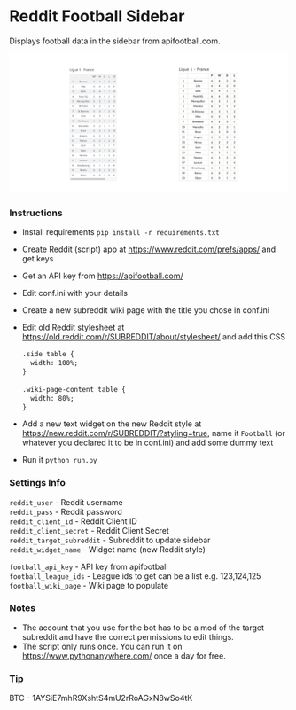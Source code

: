 # Reddit Football Sidebar

Displays football data in the sidebar from apifootball.com.

![](s.jpg)

### Instructions

-   Install requirements `pip install -r requirements.txt`
-   Create Reddit (script) app at <https://www.reddit.com/prefs/apps/> and get keys
-   Get an API key from <https://apifootball.com/>
-   Edit conf.ini with your details
-   Create a new subreddit wiki page with the title you chose in conf.ini
-   Edit old Reddit stylesheet at <https://old.reddit.com/r/SUBREDDIT/about/stylesheet/> and add this CSS

        .side table {
          width: 100%;
        }

        .wiki-page-content table {
          width: 80%;
        }

-   Add a new text widget on the new Reddit style at <https://new.reddit.com/r/SUBREDDIT/?styling=true>, name it `Football` (or whatever you declared it to be in conf.ini) and add some dummy text

-   Run it `python run.py`

### Settings Info

`reddit_user` - Reddit username  
`reddit_pass` - Reddit password  
`reddit_client_id` - Reddit Client ID  
`reddit_client_secret` - Reddit Client Secret  
`reddit_target_subreddit` - Subreddit to update sidebar  
`reddit_widget_name` - Widget name (new Reddit style)  

`football_api_key` - API key from apifootball  
`football_league_ids` - League ids to get can be a list e.g. 123,124,125  
`football_wiki_page` - Wiki page to populate

### Notes

-   The account that you use for the bot has to be a mod of the target subreddit and have the correct permissions to edit things.
- The script only runs once. You can run it on https://www.pythonanywhere.com/ once a day for free.

### Tip

BTC - 1AYSiE7mhR9XshtS4mU2rRoAGxN8wSo4tK
